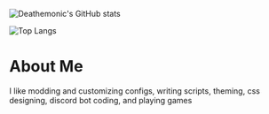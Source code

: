 ![Deathemonic's GitHub stats](https://github-readme-stats.vercel.app/api?username=deathemonic&theme=dark&show_icons=true)

![Top Langs](https://github-readme-stats.vercel.app/api/top-langs/?username=deathemonic&theme=dark&layout=compact)

# About Me
I like modding and customizing configs, writing scripts, theming, css designing, discord bot coding, and playing games
